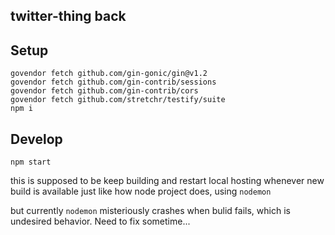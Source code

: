 twitter-thing back
---

## Setup
```
govendor fetch github.com/gin-gonic/gin@v1.2
govendor fetch github.com/gin-contrib/sessions
govendor fetch github.com/gin-contrib/cors
govendor fetch github.com/stretchr/testify/suite
npm i
```

## Develop
```
npm start
```
this is supposed to be keep building and restart local hosting whenever new build is available just like how node project does, using `nodemon`

but currently `nodemon` misteriously crashes when bulid fails, which is undesired behavior. Need to fix sometime...
